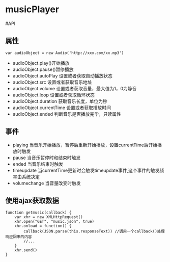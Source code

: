 # musicPlayer
#API
## 属性
```
var audioObject = new Audio('http://xxx.com/xx.mp3')
```
- audioObject.play()开始播放
- audioObject.pause()暂停播放
- audioObject.autoPlay 设置或者获取自动播放状态
- audioObject.src 设置或者获取音乐地址
- audioObject.volume 设置或者获取音量，最大值为1，0为静音
- audioObject.loop 设置或者获取循环状态
- audioObject.duration 获取音乐长度，单位为秒
- audioObject.currentTime 设置或者获取播放时间
- audioObject.ended 判断音乐是否播放完毕，只读属性

## 事件
- playing 当音乐开始播放，暂停后重新开始播放，设置currentTime后开始播放时触发
- pause 当音乐暂停时和结束时触发
- ended 当音乐结束时触发
- timeupdate 当currentTime更新时会触发timeupdate事件,这个事件的触发频率由系统决定
- volumechange 当音量改变时触发
## 使用ajax获取数据
```
function getmusic(callback) {
	var xhr = new XMLHttpRequest()
	xhr.open("GET", "music.json", true)
	xhr.onload = function() {
		callback(JSON.parse(this.responseText)) //调用一个callback()处理响应回来的内容
		//...
	}
	xhr.send()
}
```
